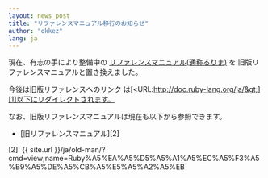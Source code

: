 ```yaml
---
layout: news_post
title: "リファレンスマニュアル移行のお知らせ"
author: "okkez"
lang: ja
---
```


現在、有志の手により整備中の [リファレンスマニュアル(通称るりま)][1] を 旧版リファレンスマニュアルと置き換えました。

今後は旧版リファレンスへのリンク
は[&lt;URL:http://doc.ruby-lang.org/ja/&gt;][1]以下にリダイレクトされます。

なお、旧版リファレンスマニュアルは現在も以下から参照できます。

* [旧リファレンスマニュアル][2]



[1]: http://doc.ruby-lang.org/ja/
[2]: {{ site.url }}/ja/old-man/?cmd=view;name=Ruby%A5%EA%A5%D5%A5%A1%A5%EC%A5%F3%A5%B9%A5%DE%A5%CB%A5%E5%A5%A2%A5%EB

